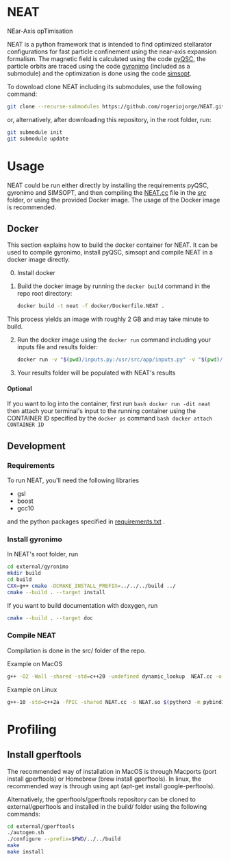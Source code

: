 # **NEAT**
NEar-Axis opTimisation

NEAT is a python framework that is intended to find optimized stellarator configurations for fast particle confinement using the near-axis expansion formalism.
The magnetic field is calculated using the code [pyQSC](https://github.com/landreman/pyQSC/), the particle orbits are traced using the code [gyronimo](https://github.com/prodrigs/gyronimo) (included as a submodule) and the optimization is done using the code [simsopt](https://github.com/hiddenSymmetries/).

To download clone NEAT including its submodules, use the following command:

```bash
git clone --recurse-submodules https://github.com/rogeriojorge/NEAT.git
```
or, alternatively, after downloading this repository, in the root folder, run:

```bash
git submodule init
git submodule update
```

# Usage

NEAT could be run either directly by installing the requirements pyQSC, gyronimo and SIMSOPT, and then compiling the [NEAT.cc](src/NEAT.cc) file in the *[src](src/)* folder, or using the provided Docker image. The usage of the Docker image is recommended.

## Docker

This section explains how to build the docker container for NEAT. It can be used to compile gyronimo, install pyQSC, simsopt and compile NEAT in a docker image directly.

0. Install docker

1. Build the docker image by running the `docker build` command in the repo root directory:
   ```bash
   docker build -t neat -f docker/Dockerfile.NEAT .
   ```
This process yields an image with roughly 2 GB and may take minute to build.

2. Run the docker image using the `docker run` command including your inputs file and results folder:
    ``` bash
    docker run -v "$(pwd)/inputs.py:/usr/src/app/inputs.py" -v "$(pwd)/results:/usr/src/app/results" neat
    ```

3. Your results folder will be populated with NEAT's results

#### Optional
If you want to log into the container, first run
    ```bash
    docker run -dit neat
    ```
    then attach your terminal's input to the running container using the CONTAINER ID specified by the `docker ps` command
    ``` bash
    docker attach CONTAINER ID
    ```

## Development

### Requirements
To run NEAT, you'll need the following libraries

* gsl
* boost
* gcc10

and the python packages specified in [requirements.txt](requirements.txt) .

### Install gyronimo
In NEAT's root folder, run

```bash
cd external/gyronimo
mkdir build
cd build
CXX=g++ cmake -DCMAKE_INSTALL_PREFIX=../../../build ../
cmake --build . --target install
```

If you want to build documentation with doxygen, run

```bash
cmake --build . --target doc
```

### Compile NEAT

Compilation is done in the src/ folder of the repo.

Example on MacOS

```bash
g++ -O2 -Wall -shared -std=c++20 -undefined dynamic_lookup  NEAT.cc -o NEAT.so $(python3 -m pybind11 --includes) -I/opt/local/include -L/opt/local/lib -lgsl -L../build/lib -lgyronimo -I../build/include -Wl,-rpath ../build/lib
```

Example on Linux

```bash
g++-10 -std=c++2a -fPIC -shared NEAT.cc -o NEAT.so $(python3 -m pybind11 --includes) -L/usr/lib -lgsl -L../build/lib -lgyronimo -I../build/include/gyronimo -Wl,-rpath ../build/lib
```

# Profiling

## Install gperftools

The recommended way of installation in MacOS is through Macports (port install gperftools) or Homebrew (brew install gperftools).
In linux, the recommended way is through using apt (apt-get install google-perftools).

Alternatively, the gperftools/gperftools repository can be cloned to external/gperftools and installed in the build/ folder using the following commands:

```bash
cd external/gperftools
./autogen.sh
./configure --prefix=$PWD/../../build
make
make install
```




